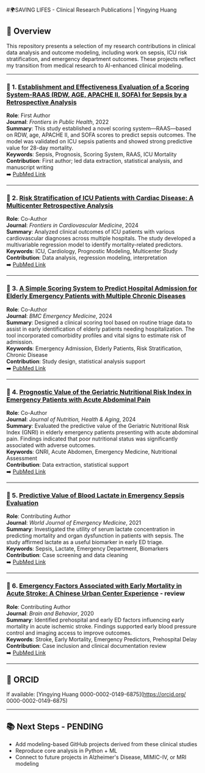 #🌍SAVING LIFES - Clinical Research Publications | Yingying Huang

## 🔬 Overview  
This repository presents a selection of my research contributions in clinical data analysis and outcome modeling, including work on sepsis, ICU risk stratification, and emergency department outcomes. These projects reflect my transition from medical research to AI-enhanced clinical modeling.

---

### 📝 1. [Establishment and Effectiveness Evaluation of a Scoring System-RAAS (RDW, AGE, APACHE II, SOFA) for Sepsis by a Retrospective Analysis](https://pubmed.ncbi.nlm.nih.gov/35082513/)  
**Role**: First Author  
**Journal**: *Frontiers in Public Health*, 2022  
**Summary**: This study established a novel scoring system—RAAS—based on RDW, age, APACHE II, and SOFA scores to predict sepsis outcomes. The model was validated on ICU sepsis patients and showed strong predictive value for 28-day mortality.  
**Keywords**: Sepsis, Prognosis, Scoring System, RAAS, ICU Mortality  
**Contribution**: First author; led data extraction, statistical analysis, and manuscript writing  
➡️ [PubMed Link](https://pubmed.ncbi.nlm.nih.gov/35082513/)

---

### 📝 2. [Risk Stratification of ICU Patients with Cardiac Disease: A Multicenter Retrospective Analysis](https://pubmed.ncbi.nlm.nih.gov/38764494/)  
**Role**: Co-Author   
**Journal**: *Frontiers in Cardiovascular Medicine*, 2024  
**Summary**: Analyzed clinical outcomes of ICU patients with various cardiovascular diagnoses across multiple hospitals. The study developed a multivariable regression model to identify mortality-related predictors.  
**Keywords**: ICU, Cardiology, Prognostic Modeling, Multicenter Study  
**Contribution**: Data analysis, regression modeling, interpretation  
➡️ [PubMed Link](https://pubmed.ncbi.nlm.nih.gov/38764494/)

---

### 📝 3. [A Simple Scoring System to Predict Hospital Admission for Elderly Emergency Patients with Multiple Chronic Diseases](https://pubmed.ncbi.nlm.nih.gov/39720697/)  
**Role**: Co-Author  
**Journal**: *BMC Emergency Medicine*, 2024  
**Summary**: Designed a clinical scoring tool based on routine triage data to assist in early identification of elderly patients needing hospitalization. The tool incorporated comorbidity profiles and vital signs to estimate risk of admission.  
**Keywords**: Emergency Admission, Elderly Patients, Risk Stratification, Chronic Disease  
**Contribution**: Study design, statistical analysis support  
➡️ [PubMed Link](https://pubmed.ncbi.nlm.nih.gov/39720697/)

---

### 📝 4. [Prognostic Value of the Geriatric Nutritional Risk Index in Emergency Patients with Acute Abdominal Pain](https://pubmed.ncbi.nlm.nih.gov/39228679/)  
**Role**: Co-Author  
**Journal**: *Journal of Nutrition, Health & Aging*, 2024  
**Summary**: Evaluated the predictive value of the Geriatric Nutritional Risk Index (GNRI) in elderly emergency patients presenting with acute abdominal pain. Findings indicated that poor nutritional status was significantly associated with adverse outcomes.  
**Keywords**: GNRI, Acute Abdomen, Emergency Medicine, Nutritional Assessment  
**Contribution**: Data extraction, statistical support  
➡️ [PubMed Link](https://pubmed.ncbi.nlm.nih.gov/39228679/)

---

### 📝 5. [Predictive Value of Blood Lactate in Emergency Sepsis Evaluation](https://pubmed.ncbi.nlm.nih.gov/34353108/)  
**Role**: Contributing Author  
**Journal**: *World Journal of Emergency Medicine*, 2021  
**Summary**: Investigated the utility of serum lactate concentration in predicting mortality and organ dysfunction in patients with sepsis. The study affirmed lactate as a useful biomarker in early ED triage.  
**Keywords**: Sepsis, Lactate, Emergency Department, Biomarkers  
**Contribution**: Case screening and data cleaning  
➡️ [PubMed Link](https://pubmed.ncbi.nlm.nih.gov/34353108/)

---

### 📝 6. [Emergency Factors Associated with Early Mortality in Acute Stroke: A Chinese Urban Center Experience](https://pubmed.ncbi.nlm.nih.gov/32750426/)  - review
**Role**: Contributing Author  
**Journal**: *Brain and Behavior*, 2020  
**Summary**: Identified prehospital and early ED factors influencing early mortality in acute ischemic stroke. Findings supported early blood pressure control and imaging access to improve outcomes.  
**Keywords**: Stroke, Early Mortality, Emergency Predictors, Prehospital Delay  
**Contribution**: Case inclusion and clinical documentation review  
➡️ [PubMed Link](https://pubmed.ncbi.nlm.nih.gov/32750426/)

---

## 📌 ORCID  
If available: [Yingying Huang 0000-0002-0149-6875](https://orcid.org/
0000-0002-0149-6875)

---

## 📚 Next Steps  - PENDING
- Add modeling-based GitHub projects derived from these clinical studies  
- Reproduce core analysis in Python + ML  
- Connect to future projects in Alzheimer's Disease, MIMIC-IV, or MRI modeling
